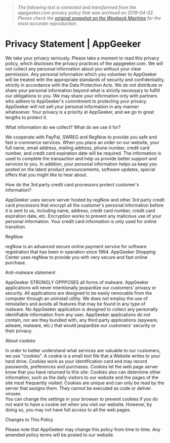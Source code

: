> *The following text is extracted and transformed from the appgeeker.com privacy policy that was archived on 2019-04-02. Please check the [original snapshot on the Wayback Machine](https://web.archive.org/web/20190402121313id_/https%3A//www.appgeeker.com/privacy-statement.html) for the most accurate reproduction.*

# Privacy Statement | AppGeeker

We take your privacy seriously. Please take a moment to read this privacy policy, which discloses the privacy practices of the appgeeker.com. We will not collect any personal information about you without your clear permission. Any personal information which you volunteer to AppGeeker will be treated with the appropriate standards of security and confidentiality, strictly in accordance with the Data Protection Acts. We do not distribute or share your personal information beyond what is strictly necessary to fulfill our obligations to you. We may share your information only with partners who adhere to AppGeeker's commitment to protecting your privacy. AppGeeker will not sell your personal information in any manner whatsoever. Your privacy is a priority at AppGeeker, and we go to great lengths to protect it.

What information do we collect? What do we use it for?

We cooperate with PayPal, SWREG and RegNow to provide you safe and fast e-commerce services. When you place an order on our website, your full name, email address, mailing address, phone number, credit card number, and credit card expiration date will be required. The information is used to complete the transaction and help us provide better support and services to you. In addition, your personal information helps us keep you posted on the latest product announcements, software updates, special offers that you might like to hear about. 

How do the 3rd party credit card processors protect customer's information? 

AppGeeker uses secure server hosted by regNow and other 3rd party credit card processors that encrypt all the customer's personal information before it is sent to us, including name, address, credit card number, credit card expiration date, etc. Encryption works to prevent any malicious use of your personal information. Your credit card information is only used for online transition.

RegNow

regNow is an advanced secure online payment service for software registration that has been in operation since 1994. AppGeeker Shopping Center uses regNow to provide you with very secure and fast online purchase. 

Anti-malware statement

AppGeeker STRONGLY OPPPOSES all forms of malware. AppGeeker applications will never intentionally jeopardize our customers' privacy or security. All applications are designed to be easily removable from the computer through an uninstall utility. We does not employ the use of reinstallers and avoids all features that may be found in any type of malware. No AppGeeker application is designed to collect any personally identifiable information from any user. AppGeeker applications do not contain, nor are they bundled with, any third party applications (spyware, adware, malware, etc.) that would jeopardize our customers' security or their privacy. 

About cookies

In order to better understand what services are valuable to our customers, we use "cookies". A cookie is a small text file that a Website writes to your hard drive. Cookies work as your identification card and may record passwords, preferences and purchases. Cookies let the web page server know that you have returned to this site. Cookies also can determine other information, such as the daily visitors to our website and the pages of the site most frequently visited. Cookies are unique and can only be read by the server that assigns them. They cannot be executed as code or deliver viruses.  
You can change the settings in your browser to prevent cookies if you do not want to have a cookie set when you visit our website. However, by doing so, you may not have full access to all the web pages. 

Changes to This Policy

Please note that AppGeeker may change this policy from time to time. Any amended policy terms will be posted to our website. 
